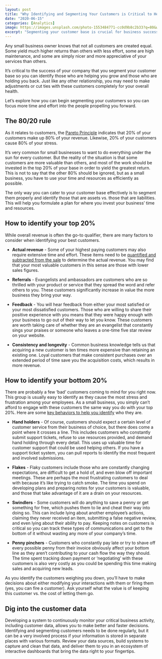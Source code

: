 ```yaml
---
layout: post
title: "Why Identifying and Segmenting Your Customers is Critical to Health of Your Business"
date: "2020-06-15"
categories: [Analytics]
image: https://images.unsplash.com/photo-1553484771-cc0d9b8c2b33?q=80&w=1301&auto=format&fit=crop&ixlib=rb-4.0.3&ixid=M3wxMjA3fDB8MHxwaG90by1wYWdlfHx8fGVufDB8fHx8fA%3D%3D
excerpt: "Segmenting your customer base is crucial for business success, emphasizing the importance of the top 20% contributing significantly to revenue. Factors like actual revenue, referrals, feedback, and consistency help identify this group. Conversely, addressing the bottom 20%, including hand-holders, flakes, swindlers, and penny-pinchers, prevents resource drain. Regularly monitoring and segmenting customer data empowers informed decision-making, ensuring efficient allocation of resources."
---
```


Any small business owner knows that not all customers are created equal. Some yield much higher returns than others with less effort, some are high maintenance, and some are simply nicer and more appreciative of your services than others.

It’s critical to the success of your company that you segment your customer base so you can identify those who are helping you grow and those who are holding you back. Just like any other relationship, you may need to make adjustments or cut ties with these customers completely for your overall health.

Let’s explore how you can begin segmenting your customers so you can focus more time and effort into the people propelling you forward.

## The 80/20 rule

As it relates to customers, the [Pareto Principle](https://www.forbes.com/sites/kevinkruse/2016/03/07/80-20-rule/#25d0b1043814) indicates that 20% of your customers make up 80% of your revenue. Likewise, 20% of your customers cause 80% of your stress. 

It’s very common for small businesses to want to do everything under the sun for every customer. But the reality of the situation is that some customers are more valuable than others, and most of the work should be invested in the top 20% of your base in order to yield the greatest return. This is not to say that the other 80% should be ignored, but as a small business, you have to use your time and resources as efficiently as possible.

The only way you can cater to your customer base effectively is to segment them properly and identify those that are assets vs. those that are liabilities. This will help you formulate a plan for where you invest your business’ time and resources.

## How to identify your top 20%

While overall revenue is often the go-to qualifier, there are many factors to consider when identifying your best customers.

- **Actual revenue** - Some of your highest paying customers may also require extensive time and effort. These items need to be [quantified and subtracted from the sale](https://www.americanexpress.com/en-us/business/trends-and-insights/articles/how-to-identify-your-most-valuable-customers/) to determine the actual revenue. You may find that your most valuable customers in this sense are those with lower sales figures.

- **Referrals** \- Evangelists and ambassadors are customers who are so thrilled with your product or service that they spread the word and refer others to you. These customers significantly increase in value the more business they bring your way.

- **Feedback** \- You will hear feedback from either your most satisfied or your most dissatisfied customers. Those who are willing to share their positive experience with you means that they were happy enough with your business to go out of their way to let you know. These customers are worth taking care of whether they are an evangelist that constantly sings your praises or someone who leaves a one-time five star review on your website.

- **Consistency and longevity** - Common business knowledge tells us that acquiring a new customer is ten times more expensive than retaining an existing one. Loyal customers that make consistent purchases over an extended period of time save you the acquisition costs, which results in more revenue. 

## How to identify your bottom 20%

There are probably a few ‘bad’ customers coming to mind for you right now. This group is usually easy to identify as they cause the most stress and frustration among your employees. As a small business, you simply can’t afford to engage with these customers the same way you do with your top 20%. Here are some [key behaviors to help you identify](https://www.nextiva.com/blog/bad-customers.html) who they are.

- **Hand holders** - Of course, customers should expect a certain level of customer service from their business of choice, but there does come a point where it crosses a line. This includes customers who constantly submit support tickets, refuse to use resources provided, and demand hand holding through every detail. This uses up valuable time for customer support that could be used helping others. If you have a support ticket system, you can pull reports to identify the most frequent and involved submissions.

- **Flakes** \- Flaky customers include those who are constantly changing expectations, are difficult to get a hold of, and even blow off important meetings. These are perhaps the most frustrating customers to deal with because it’s like trying to catch smoke. The time you spend on developing plans and preparing notes for your customers is valuable, and those that take advantage of it are a drain on your resources.

- **Swindlers** \- Some customers will do anything to save a penny or get something for free, which pushes them to lie and cheat their way into doing so. This can include lying about another employee’s actions, claiming they never received an item, submitting a false negative review, and even lying about their ability to pay. Keeping notes on customers is critical so you can track these types of communications and get to the bottom of it without wasting any more of your company’s time.

- **Penny pinchers** - Customers who constantly pay late or try to shave off every possible penny from their invoice obviously affect your bottom line as they aren’t contributing to your cash flow the way they should. The time spent tracking down payment or ‘negotiating’ with these customers is also very costly as you could be spending this time making sales and acquiring new leads.

As you identify the customers weighing you down, you’ll have to make decisions about either modifying your interactions with them or firing them (yes, you can fire a customer). Ask yourself what the value is of keeping this customer vs. the cost of letting them go.  

## Dig into the customer data

Developing a system to continuously monitor your critical business activity, including customer data, allows you to make better and faster decisions. Identifying and segmenting customers needs to be done regularly, but it can be a very involved process if your information is stored in separate places with various formats. Review your data sources, build systems to capture and clean that data, and deliver them to you in an ecosystem of interactive dashboards that bring the data right to your fingertips.